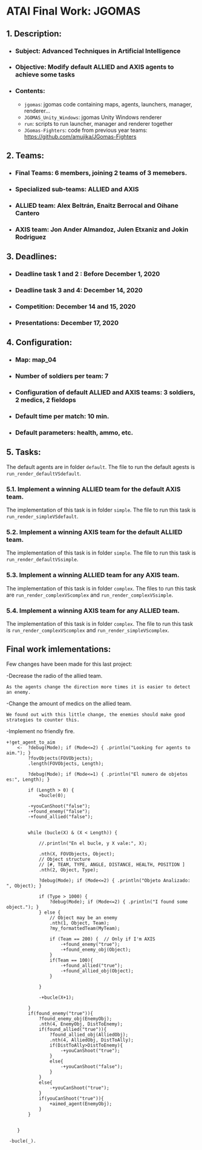# ATAI Final Work: JGOMAS

## 1. Description:
- ### Subject: Advanced Techniques in Artificial Intelligence
- ### Objective: Modify default ALLIED and AXIS agents to achieve some tasks
- ### Contents:
    - `jgomas`: jgomas code containing maps, agents, launchers, manager, renderer...
    - `JGOMAS_Unity_Windows`: jgomas Unity Windows renderer
    - `run`: scripts to run launcher, manager and renderer together
    - `JGomas-Fighters`: code from previous year teams: https://github.com/amujika/JGomas-Fighters

## 2. Teams:
- ### Final Teams: 6 members, joining 2 teams of 3 memebers.
- ### Specialized sub-teams: ALLIED and AXIS
- ### ALLIED team: Alex Beltrán, Enaitz Berrocal and Oihane Cantero
- ### AXIS team: Jon Ander Almandoz, Julen Etxaniz and Jokin Rodriguez

## 3. Deadlines:
- ### Deadline task 1 and 2 : Before December 1, 2020
- ### Deadline task 3 and 4: December 14, 2020
- ### Competition: December 14 and 15, 2020
- ### Presentations: December 17, 2020

## 4. Configuration:
- ### Map: map_04
- ### Number of soldiers per team: 7
- ### Configuration of default ALLIED and AXIS teams: 3 soldiers, 2 medics, 2 fieldops
- ### Default time per match: 10 min.
- ### Default parameters: health, ammo, etc.

## 5. Tasks:
The default agents are in folder `default`. The file to run the default agests is `run_render_defaultVSdefault`.

### 5.1. Implement a winning ALLIED team for the default AXIS team.
The implementation of this task is in folder `simple`. The file to run this task is `run_render_simpleVSdefault`.

### 5.2. Implement a winning AXIS team for the default ALLIED team.
The implementation of this task is in folder `simple`. The file to run this task is `run_render_defaultVSsimple`.

### 5.3. Implement a winning ALLIED team for any AXIS team.
The implementation of this task is in folder `complex`. The files to run this task are `run_render_complexVScomplex` and `run_render_complexVSsimple`.

### 5.4. Implement a winning AXIS team for any ALLIED team.
The implementation of this task is in folder `complex`. The file to run this task is `run_render_complexVScomplex` and `run_render_simpleVScomplex`.



## Final work imlementations:

Few changes have been made for this last project:

-Decrease the radio of the allied team.

    As the agents change the direction more times it is easier to detect an enemy.

-Change the amount of medics on the allied team.

    We found out with this little change, the enemies should make good strategies to counter this.

-Implement no friendly fire.


    +!get_agent_to_aim
        <-  ?debug(Mode); if (Mode<=2) { .println("Looking for agents to aim."); }
            ?fovObjects(FOVObjects);
            .length(FOVObjects, Length);
        
            ?debug(Mode); if (Mode<=1) { .println("El numero de objetos es:", Length); }
        
            if (Length > 0) {
		        +bucle(0);
    
            -+youCanShoot("false");
            -+found_enemy("false");
            -+found_allied("false");
            
    
            while (bucle(X) & (X < Length)) {
  
                //.println("En el bucle, y X vale:", X);
                
                .nth(X, FOVObjects, Object);
                // Object structure 
                // [#, TEAM, TYPE, ANGLE, DISTANCE, HEALTH, POSITION ]
                .nth(2, Object, Type);
                
                ?debug(Mode); if (Mode<=2) { .println("Objeto Analizado: ", Object); }
                
                if (Type > 1000) {
                    ?debug(Mode); if (Mode<=2) { .println("I found some object."); }
                } else {
                    // Object may be an enemy
                    .nth(1, Object, Team);
                    ?my_formattedTeam(MyTeam);
          
                    if (Team == 200) {  // Only if I'm AXIS
                        -+found_enemy("true");
                        -+found_enemy_obj(Object);
                    }
                    if(Team == 100){
                        -+found_allied("true");
                        -+found_allied_obj(Object);
                    }
                    
                }
             
                -+bucle(X+1);
                
            }
            if(found_enemy("true")){
                ?found_enemy_obj(EnemyObj);
                .nth(4, EnemyObj, DistToEnemy);
                if(found_allied("true")){
                    ?found_allied_obj(AlliedObj);
                    .nth(4, AlliedObj, DistToAlly);
                    if(DistToAlly>DistToEnemy){
                        -+youCanShoot("true");
                    }
                    else{
                        -+youCanShoot("false");
                    }
                }
                else{
                    -+youCanShoot("true");
                }
                if(youCanShoot("true")){
                    +aimed_agent(EnemyObj);
                }
            }
                     
       
        }

     -bucle(_).